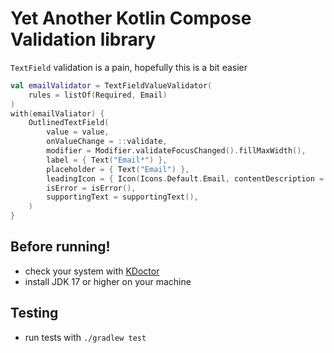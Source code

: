 # Yet Another Kotlin Compose Validation library

`TextField` validation is a pain, hopefully this is a bit easier

```kotlin
val emailValidator = TextFieldValueValidator(
    rules = listOf(Required, Email)
)
with(emailValiator) {
    OutlinedTextField(
        value = value,
        onValueChange = ::validate,
        modifier = Modifier.validateFocusChanged().fillMaxWidth(),
        label = { Text("Email*") },
        placeholder = { Text("Email") },
        leadingIcon = { Icon(Icons.Default.Email, contentDescription = "Email") },
        isError = isError(),
        supportingText = supportingText(),
    )
}
```

## Before running!
 - check your system with [KDoctor](https://github.com/Kotlin/kdoctor)
 - install JDK 17 or higher on your machine

## Testing
- run tests with `./gradlew test`
